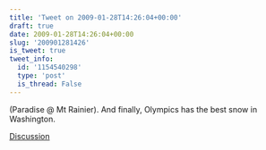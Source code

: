 ```yaml
---
title: 'Tweet on 2009-01-28T14:26:04+00:00'
draft: true
date: 2009-01-28T14:26:04+00:00
slug: '200901281426'
is_tweet: true
tweet_info:
  id: '1154540298'
  type: 'post'
  is_thread: False
---
```




(Paradise @ Mt Rainier). And finally, Olympics has the best snow in Washington.

[Discussion](https://x.com/sytelus/status/1154540298)
